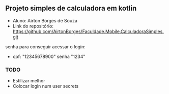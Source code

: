 ## Projeto simples de calculadora em kotlin

- Aluno: Airton Borges de Souza
- Link do repositório:
  https://github.com/AirtonBorges/Faculdade.Mobile.CalculadoraSimples.git

senha para conseguir acessar o login:

- cpf: "12345678900" senha "1234"

### TODO

- Estilizar melhor
- Colocar login num user secrets
